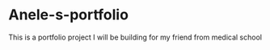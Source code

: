 # Anele-s-portfolio
This is a portfolio project I will be building for my friend from medical school
